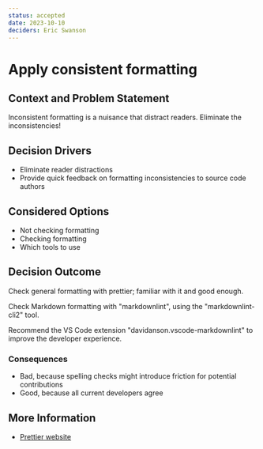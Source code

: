 ```yaml
---
status: accepted
date: 2023-10-10
deciders: Eric Swanson
---
```


# Apply consistent formatting

## Context and Problem Statement

Inconsistent formatting is a nuisance that distract readers. Eliminate the
inconsistencies!

## Decision Drivers

-   Eliminate reader distractions
-   Provide quick feedback on formatting inconsistencies to source code authors

## Considered Options

-   Not checking formatting
-   Checking formatting
-   Which tools to use

## Decision Outcome

Check general formatting with prettier; familiar with it and good enough.

Check Markdown formatting with "markdownlint", using the "markdownlint-cli2"
tool.

Recommend the VS Code extension "davidanson.vscode-markdownlint" to improve
the developer experience.

### Consequences

-   Bad, because spelling checks might introduce friction for potential contributions
-   Good, because all current developers agree

## More Information

-   [Prettier website](https://prettier.io/)
